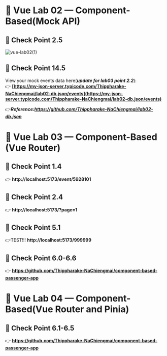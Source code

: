 # 🧪 Vue Lab 02 — Component-Based(Mock API)
## 🔗 Check Point 2.5
![vue-lab02(1)](https://github.com/user-attachments/assets/51e06e6b-12d9-444d-8852-9f602d4407a2)
## 🔗 Check Point 14.5

View your mock events data here(***update for lab03 point 2.2***):  
👉 **[https://my-json-server.typicode.com/Thippharake-NaChiengmai/lab02-db.json/events](https://my-json-server.typicode.com/Thippharake-NaChiengmai/lab02-db.json/events)**

👉***Reference:https://github.com/Thippharake-NaChiengmai/lab02-db.json***
# 🧪 Vue Lab 03 — Component-Based (Vue Router)
## 🔗 Check Point 1.4
👉 **http://localhost:5173/event/5928101**
## 🔗 Check Point 2.4
👉 **http://localhost:5173/?page=1**
## 🔗 Check Point 5.1
👉TEST!!! **http://localhost:5173/999999**
## 🔗 Check Point 6.0-6.6
👉 **https://github.com/Thippharake-NaChiengmai/component-based-passenger-app**
# 🧪 Vue Lab 04 — Component-Based(Vue Router and Pinia)
## 🔗 Check Point 6.1-6.5
👉 **https://github.com/Thippharake-NaChiengmai/component-based-passenger-app**
